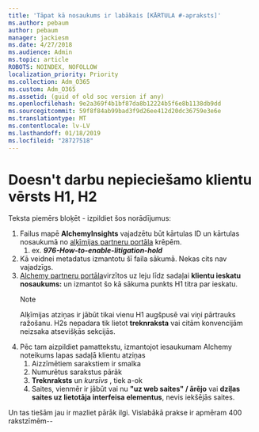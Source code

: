 ```yaml
---
title: 'Tāpat kā nosaukums ir labākais [KĀRTULA #-apraksts]'
ms.author: pebaum
author: pebaum
manager: jackiesm
ms.date: 4/27/2018
ms.audience: Admin
ms.topic: article
ROBOTS: NOINDEX, NOFOLLOW
localization_priority: Priority
ms.collection: Adm_O365
ms.custom: Adm_O365
ms.assetid: (guid of old soc version if any)
ms.openlocfilehash: 9e2a369f4b1bf87da8b12224b5f6e8b1138db9dd
ms.sourcegitcommit: 59f8f84ab99bad3f9d26ee412d20dc36759e3e6e
ms.translationtype: MT
ms.contentlocale: lv-LV
ms.lasthandoff: 01/18/2019
ms.locfileid: "28727518"
---
```

# <a name="required-customer-facing-h1-h2-doesnt-work"></a>Doesn't darbu nepieciešamo klientu vērsts H1, H2
Teksta piemērs bloķēt - izpildiet šos norādījumus:

1. Failus mapē **AlchemyInsights** vajadzētu būt kārtulas ID un kārtulas nosaukumā no [alķīmijas partneru portāla](https://alchemyportal.azurewebsites.net) krēpēm.
    1. ex. ***976-How-to-enable-litigation-hold***
1. Kā veidnei metadatus izmantotu šī faila sākumā. Nekas cits nav vajadzīgs.
1. [Alchemy partneru portāla](https://alchemyportal.azurewebsites.net)virzītos uz leju līdz sadaļai **klientu ieskatu nosaukums:** un izmantot šo kā sākuma punkts H1 titra par ieskatu. 
    > [!NOTE]
    > Alķīmijas atziņas ir jābūt tikai vienu H1 augšpusē vai viņi pārtrauks ražošanu. H2s nepadara tik lietot **treknraksta** vai citām konvencijām neizsaka atsevišķās sekcijās.
1. Pēc tam aizpildiet pamattekstu, izmantojot iesaukumam Alchemy noteikums lapas sadaļā klientu atziņas
    1. Aizzīmētiem sarakstiem ir smalka
    1. Numurētus sarakstus pārāk
    1. **Treknraksts** un *kursīvs* , tiek a-ok
    1. Saites, vienmēr ir jābūt vai nu **"uz web saites" / ārējo** vai **dziļas saites uz lietotāja interfeisa elementus**, nevis iekšējās saites.

Un tas tiešām jau ir mazliet pārāk ilgi. Vislabākā prakse ir apmēram 400 rakstzīmēm--